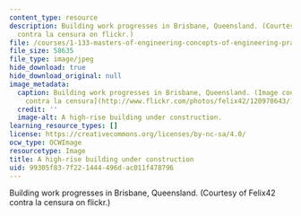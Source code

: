 ```yaml
---
content_type: resource
description: Building work progresses in Brisbane, Queensland. (Courtesy of Felix42
  contra la censura on flickr.)
file: /courses/1-133-masters-of-engineering-concepts-of-engineering-practice-fall-2007/99305f837f221444496dac011f478796_1-133f07.jpg
file_size: 58635
file_type: image/jpeg
hide_download: true
hide_download_original: null
image_metadata:
  caption: Building work progresses in Brisbane, Queensland. (Image courtesy of [Felix42
    contra la censura](http://www.flickr.com/photos/felix42/120970643/) on Flickr.)
  credit: ''
  image-alt: A high-rise building under construction.
learning_resource_types: []
license: https://creativecommons.org/licenses/by-nc-sa/4.0/
ocw_type: OCWImage
resourcetype: Image
title: A high-rise building under construction
uid: 99305f83-7f22-1444-496d-ac011f478796
---
```

Building work progresses in Brisbane, Queensland. (Courtesy of Felix42 contra la censura on flickr.)